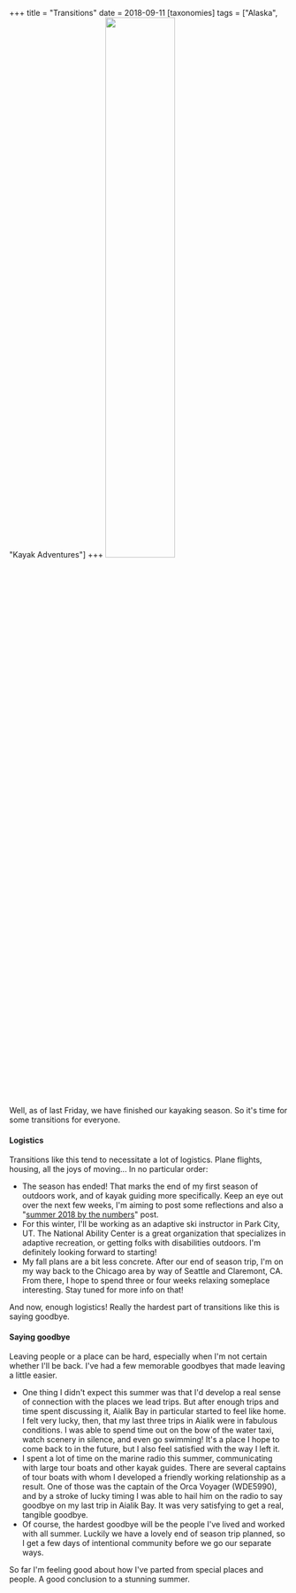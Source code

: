 +++
title = "Transitions"
date = 2018-09-11
[taxonomies]
tags = ["Alaska", "Kayak Adventures"]
+++
<img src="/img/questions-wp-content-uploads-2018-09-IMG_5510.jpg"
class="center" width=50%>

Well, as of last Friday, we have finished our kayaking season. So it's time for
some transitions for everyone.

<!-- more -->

#### Logistics

Transitions like this tend to necessitate a lot of logistics. Plane flights, housing, all the joys of moving... In no particular order:

- The season has ended! That marks the end of my first season of outdoors work, and of kayak guiding more specifically. Keep an eye out over the next few weeks, I'm aiming to post some reflections and also a "[summer 2018 by the numbers](@/posts/2018-09-19-seasonal-statistics-summer-2018-by-the-numbers.md)" post.
- For this winter, I'll be working as an adaptive ski instructor in Park City, UT. The National Ability Center is a great organization that specializes in adaptive recreation, or getting folks with disabilities outdoors. I'm definitely looking forward to starting!
- My fall plans are a bit less concrete. After our end of season trip, I'm on my way back to the Chicago area by way of Seattle and Claremont, CA. From there, I hope to spend three or four weeks relaxing someplace interesting. Stay tuned for more info on that!

And now, enough logistics! Really the hardest part of transitions like this is saying goodbye.

#### Saying goodbye

Leaving people or a place can be hard, especially when I'm not certain whether I'll be back. I've had a few memorable goodbyes that made leaving a little easier.

- One thing I didn't expect this summer was that I'd develop a real sense of connection with the places we lead trips. But after enough trips and time spent discussing it, Aialik Bay in particular started to feel like home. I felt very lucky, then, that my last three trips in Aialik were in fabulous conditions. I was able to spend time out on the bow of the water taxi, watch scenery in silence, and even go swimming! It's a place I hope to come back to in the future, but I also feel satisfied with the way I left it.
- I spent a lot of time on the marine radio this summer, communicating with large tour boats and other kayak guides. There are several captains of tour boats with whom I developed a friendly working relationship as a result. One of those was the captain of the Orca Voyager (WDE5990), and by a stroke of lucky timing I was able to hail him on the radio to say goodbye on my last trip in Aialik Bay. It was very satisfying to get a real, tangible goodbye.
- Of course, the hardest goodbye will be the people I've lived and worked with all summer. Luckily we have a lovely end of season trip planned, so I get a few days of intentional community before we go our separate ways.

So far I'm feeling good about how I've parted from special places and people. A good conclusion to a stunning summer.

